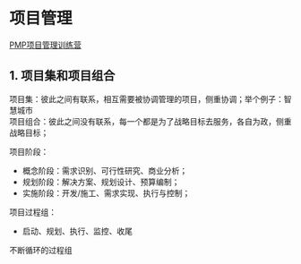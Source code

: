# 项目管理
[PMP项目管理训练营](https://appzox0wgs47712.h5.xiaoeknow.com/p/course/ecourse/course_2SgBv3QMVCQ9Vv2E42AbtGJEHW4?type=2)

## 1. 项目集和项目组合

项目集：彼此之间有联系，相互需要被协调管理的项目，侧重协调；举个例子：智慧城市      
项目组合：彼此之间没有联系，每一个都是为了战略目标去服务，各自为政，侧重战略目标；    

项目阶段：
- 概念阶段：需求识别、可行性研究、商业分析；
- 规划阶段：解决方案、规划设计、预算编制；
- 实施阶段：开发/施工、需求实现、执行与控制；

项目过程组：
- 启动、规划、执行、监控、收尾

不断循环的过程组

